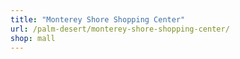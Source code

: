 ```yaml
---
title: "Monterey Shore Shopping Center"
url: /palm-desert/monterey-shore-shopping-center/
shop: mall
---
```

